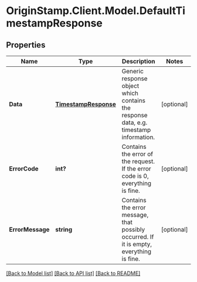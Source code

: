 # OriginStamp.Client.Model.DefaultTimestampResponse
## Properties

Name | Type | Description | Notes
------------ | ------------- | ------------- | -------------
**Data** | [**TimestampResponse**](TimestampResponse.md) | Generic response object which contains the response data, e.g. timestamp information. | [optional] 
**ErrorCode** | **int?** | Contains the error of the request. If the error code is 0, everything is fine. | [optional] 
**ErrorMessage** | **string** | Contains the error message, that possibly occurred. If it is empty, everything is fine. | [optional] 

[[Back to Model list]](../README.md#documentation-for-models) [[Back to API list]](../README.md#documentation-for-api-endpoints) [[Back to README]](../README.md)

